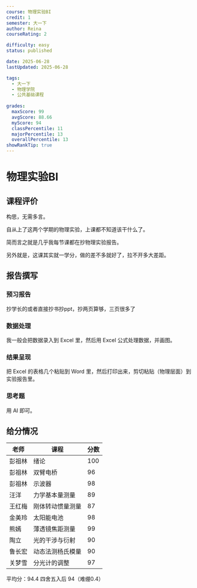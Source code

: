 ```yaml
---
course: 物理实验BI
credit: 1
semester: 大一下
author: Reina
courseRating: 2

difficulty: easy
status: published

date: 2025-06-28
lastUpdated: 2025-06-28

tags: 
  - 大一下
  - 物理学院
  - 公共基础课程
  
grades:
  maxScore: 99
  avgScore: 88.66
  myScore: 94
  classPercentile: 11
  majorPercentile: 13
  overallPercentile: 13
showRankTip: true
---
```



# 物理实验BI

## 课程评价

构思，无需多言。

自从上了这两个学期的物理实验，上课都不知道该干什么了。

简而言之就是几乎我每节课都在抄物理实验报告。

另外就是，这课其实就一学分，做的差不多就好了，拉不开多大差距。

## 报告撰写

### 预习报告

抄学长的或者直接抄书抄ppt，抄两页算够，三页很多了

### 数据处理

我一般会把数据录入到 Excel 里，然后用 Excel 公式处理数据，并画图。

### 结果呈现

把 Excel 的表格几个粘贴到 Word 里，然后打印出来，剪切粘贴（物理层面）到实验报告里。

### 思考题

用 AI 即可。

## 给分情况

| 老师   | 课程             | 分数 |
| ------ | ---------------- | ---- |
| 彭祖林 | 绪论             | 100  |
| 彭祖林 | 双臂电桥         | 96   |
| 彭祖林 | 示波器           | 98   |
| 汪洋   | 力学基本量测量   | 89   |
| 王红梅 | 刚体转动惯量测量     | 87   |
| 金美玲 | 太阳能电池       | 98   |
| 熊嫣   | 薄透镜焦距测量   | 99   |
| 陶立   | 光的干涉与衍射   | 90   |
| 鲁长宏 | 动态法测杨氏模量 | 90   |
| 关梦雪 | 分光计的调整     | 97   |

平均分：94.4 四舍五入后 94（难绷0.4）